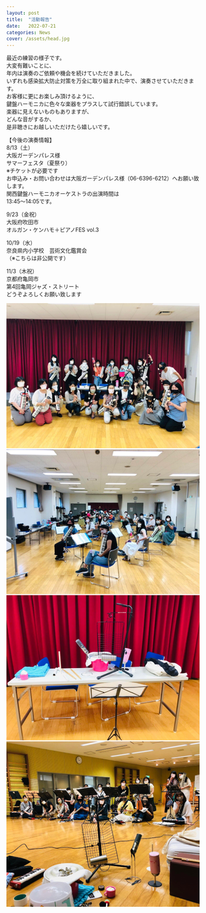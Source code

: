```yaml
---
layout: post
title:  "活動報告"
date:   2022-07-21 
categories: News
cover: /assets/head.jpg
---
```


最近の練習の様子です。  
大変有難いことに、  
年内は演奏のご依頼や機会を続けていただきました。  
いずれも感染拡大防止対策を万全に取り組まれた中で、演奏させていただきます。  
お客様に更にお楽しみ頂けるように、  
鍵盤ハーモニカに色々な楽器をプラスして試行錯誤しています。  
楽器に見えないものもありますが、  
どんな音がするか、  
是非聴きにお越しいただけたら嬉しいです。 
   
【今後の演奏情報】  
8/13（土）  
大阪ガーデンパレス様　  
サマーフェスタ（夏祭り）  
※チケットが必要です  
お申込み・お問い合わせは大阪ガーデンパレス様（06-6396-6212）へお願い致します。  
関西鍵盤ハーモニカオーケストラの出演時間は  
13:45〜14:05です。  
  
9/23（金祝）  
大阪府吹田市  
オルガン・ケンハモ＋ピアノFES vol.3  
  
10/19（水）  
奈良県内小学校　芸術文化鑑賞会  
（※こちらは非公開です）  
  
11/3（木祝）  
京都府亀岡市  
第4回亀岡ジャズ・ストリート  
どうぞよろしくお願い致します  
  
<img border="0" src="/assets/20220721-1.jpg">    
<img border="0" src="/assets/20220721-2.jpg">  
<img border="0" src="/assets/20220721-3.jpg">    
<img border="0" src="/assets/20220721-4.jpg"> 
